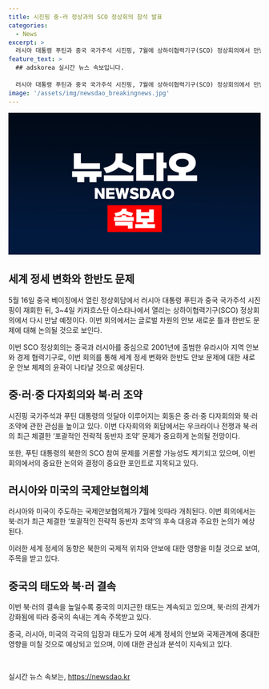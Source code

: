 ```yaml
---
title: 시진핑 중·러 정상과의 SCO 정상회의 참석 발표
categories:
  - News
excerpt: >
  러시아 대통령 푸틴과 중국 국가주석 시진핑, 7월에 상하이협력기구(SCO) 정상회의에서 만날 예정. 이번 회의에서는 한반도 문제를 논의할 것으로 예상되며, 북·러 조약과 북한의 SCO 가입 문제도 다뤄질 전망. 미국과 러시아가 개최하는 국제안보협의체에서도 북·러 조약이 주요 이슈로 떠올라, 글로벌 안보에 새로운 변화가 나타날 수 있을 것으로 관측되고 있다. 중국의 속내와 중·러·북 삼자 관계가 주목받는 가운데, 글로벌 안보와 동북아 지역안보에 대한 영향력이 예상된다.
feature_text: >
  ## adskorea 실시간 뉴스 속보입니다.

  러시아 대통령 푸틴과 중국 국가주석 시진핑, 7월에 상하이협력기구(SCO) 정상회의에서 만날 예정. 이번 회의에서는 한반도 문제를 논의할 것으로 예상되며, 북·러 조약과 북한의 SCO 가입 문제도 다뤄질 전망. 미국과 러시아가 개최하는 국제안보협의체에서도 북·러 조약이 주요 이슈로 떠올라, 글로벌 안보에 새로운 변화가 나타날 수 있을 것으로 관측되고 있다. 중국의 속내와 중·러·북 삼자 관계가 주목받는 가운데, 글로벌 안보와 동북아 지역안보에 대한 영향력이 예상된다.
image: '/assets/img/newsdao_breakingnews.jpg'
---
```


<p><img src="/assets/img/newsdao_breakingnews.jpg" alt="adskorea 속보" /></p>

<h2 data-ke-size="size26">세계 정세 변화와 한반도 문제</h2>

<p data-ke-size="size16">5월 16일 중국 베이징에서 열린 정상회담에서 러시아 대통령 푸틴과 중국 국가주석 시진핑이 재회한 뒤, 3~4일 카자흐스탄 아스타나에서 열리는 상하이협력기구(SCO) 정상회의에서 다시 만날 예정이다. 이번 회의에서는 글로벌 차원의 안보 새로운 틀과 한반도 문제에 대해 논의될 것으로 보인다.</p>

<p data-ke-size="size16">이번 SCO 정상회의는 중국과 러시아를 중심으로 2001년에 출범한 유라시아 지역 안보와 경제 협력기구로, 이번 회의를 통해 세계 정세 변화와 한반도 안보 문제에 대한 새로운 안보 체제의 윤곽이 나타날 것으로 예상된다.</p>

<h2 data-ke-size="size26">중·러·중 다자회의와 북·러 조약</h2>

<p data-ke-size="size16">시진핑 국가주석과 푸틴 대통령의 잇달아 이루어지는 회동은 중·러·중 다자회의와 북·러 조약에 관한 관심을 높이고 있다. 이번 다자회의와 회담에서는 우크라이나 전쟁과 북·러의 최근 체결한 ‘포괄적인 전략적 동반자 조약’ 문제가 중요하게 논의될 전망이다.</p>

<p data-ke-size="size16">또한, 푸틴 대통령의 북한의 SCO 참여 문제를 거론할 가능성도 제기되고 있으며, 이번 회의에서의 중요한 논의와 결정이 중요한 포인트로 지목되고 있다.</p>

<h2 data-ke-size="size26">러시아와 미국의 국제안보협의체</h2>

<p data-ke-size="size16">러시아와 미국이 주도하는 국제안보협의체가 7월에 잇따라 개최된다. 이번 회의에서는 북·러가 최근 체결한 ‘포괄적인 전략적 동반자 조약’의 후속 대응과 주요한 논의가 예상된다.</p>

<p data-ke-size="size16">이러한 세계 정세의 동향은 북한의 국제적 위치와 안보에 대한 영향을 미칠 것으로 보여, 주목을 받고 있다.</p>

<h2 data-ke-size="size26">중국의 태도와 북·러 결속</h2>

<p data-ke-size="size16">이번 북·러의 결속을 높일수록 중국의 미지근한 태도는 계속되고 있으며, 북·러의 관계가 강화됨에 따라 중국의 속내는 계속 주목받고 있다.</p>

<p data-ke-size="size16">중국, 러시아, 미국의 각국의 입장과 태도가 모여 세계 정세의 안보와 국제관계에 중대한 영향을 미칠 것으로 예상되고 있으며, 이에 대한 관심과 분석이 지속되고 있다.</p>

<p data-ke-size="size16">&nbsp;</p>
실시간 뉴스 속보는, <a href="https://newsdao.kr" rel="dofollow">https://newsdao.kr</a>


